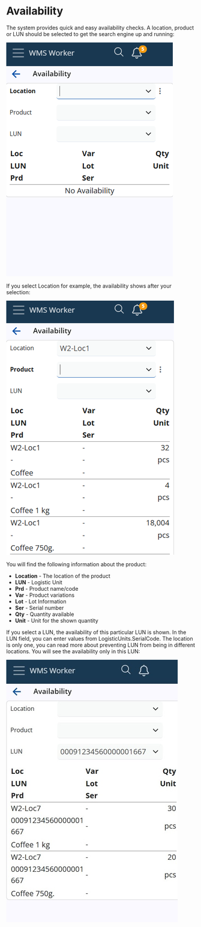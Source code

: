# Availability

The system provides quick and easy availability checks. A location, product or LUN should be selected to get the search engine up and running:

![Availability](pictures/availability-new.png)

If you select Location for example, the availability shows after your selection:
 
![Availability details](pictures/availability-location-new.png)

You will find the following information about the product:
-	<b>Location</b> - The location of the product
-	<b>LUN</b> - Logistic Unit
-	<b>Prd</b> - Product name/code
-	<b>Var</b> - Product variations
-	<b>Lot</b> - Lot Information
-	<b>Ser</b> - Serial number
-	<b>Qty</b> - Quantity available
-	<b>Unit</b> - Unit for the shown quantity

If you select a LUN, the availability of this particular LUN is shown. In the LUN field, you can enter values from LogisticUnits.SerialCode. The location is only one, you can read more about preventing LUN from being in different locations. You will see the availability only in this LUN:

![Availability by_lun](pictures/availability-by-lun.png)
